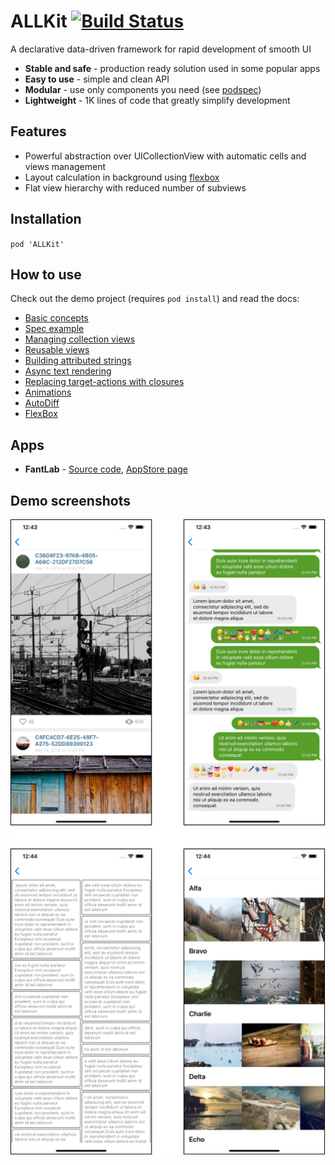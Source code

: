 # ALLKit [![Build Status](https://travis-ci.org/geor-kasapidi/ALLKit.svg?branch=master)](https://travis-ci.org/geor-kasapidi/ALLKit)

A declarative data-driven framework for rapid development of smooth UI

* **Stable and safe** - production ready solution used in some popular apps
* **Easy to use** - simple and clean API
* **Modular** - use only components you need (see [podspec](ALLKit.podspec))
* **Lightweight** - 1K lines of code that greatly simplify development

## Features

* Powerful abstraction over UICollectionView with automatic cells and views management
* Layout calculation in background using [flexbox](https://yogalayout.com)
* Flat view hierarchy with reduced number of subviews

## Installation

`pod 'ALLKit'`

## How to use

Check out the demo project (requires `pod install`) and read the docs:

* [Basic concepts](Docs/basic_concepts.md)
* [Spec example](Docs/hello_world.md)
* [Managing collection views](Docs/list_view.md)
* [Reusable views](Docs/view_recycling.md)
* [Building attributed strings](Docs/string_builder.md)
* [Async text rendering](Docs/async_text.md)
* [Replacing target-actions with closures](Docs/target_actions.md)
* [Animations](Docs/animations.md)
* [AutoDiff](Docs/auto_diff.md)
* [FlexBox](Docs/flexbox.md)

## Apps

* **FantLab** - [Source code](https://github.com/FantLab/FantLab-iOS), [AppStore page](https://itunes.apple.com/ru/app/fantlab/id1444604860?mt=8)

## Demo screenshots

![Screens](allkit_screens.png)

